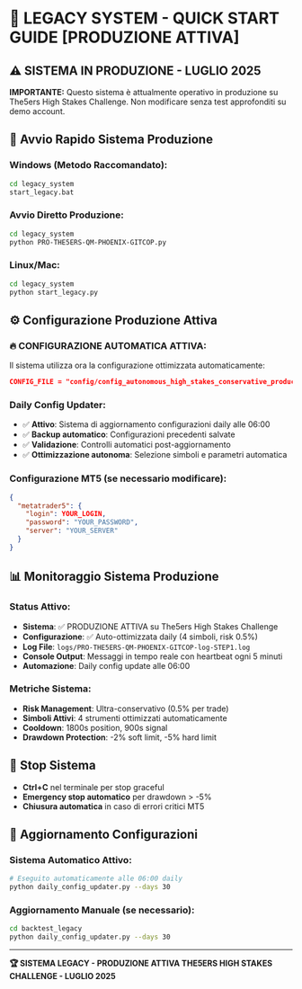 # 🎯 LEGACY SYSTEM - QUICK START GUIDE [PRODUZIONE ATTIVA]

## ⚠️ SISTEMA IN PRODUZIONE - LUGLIO 2025

**IMPORTANTE:** Questo sistema è attualmente operativo in produzione su The5ers High Stakes Challenge. 
Non modificare senza test approfonditi su demo account.

## 🚀 Avvio Rapido Sistema Produzione

### Windows (Metodo Raccomandato):
```cmd
cd legacy_system
start_legacy.bat
```

### Avvio Diretto Produzione:
```bash
cd legacy_system
python PRO-THE5ERS-QM-PHOENIX-GITCOP.py
```

### Linux/Mac:
```bash
cd legacy_system
python start_legacy.py
```

## ⚙️ Configurazione Produzione Attiva

### 🔥 CONFIGURAZIONE AUTOMATICA ATTIVA:
Il sistema utilizza ora la configurazione ottimizzata automaticamente:
```json
CONFIG_FILE = "config/config_autonomous_high_stakes_conservative_production_ready.json"
```

### Daily Config Updater:
- ✅ **Attivo**: Sistema di aggiornamento configurazioni daily alle 06:00
- ✅ **Backup automatico**: Configurazioni precedenti salvate
- ✅ **Validazione**: Controlli automatici post-aggiornamento
- ✅ **Ottimizzazione autonoma**: Selezione simboli e parametri automatica

### Configurazione MT5 (se necessario modificare):
```json
{
  "metatrader5": {
    "login": YOUR_LOGIN,
    "password": "YOUR_PASSWORD", 
    "server": "YOUR_SERVER"
  }
}
```

## 📊 Monitoraggio Sistema Produzione

### Status Attivo:
- **Sistema**: ✅ PRODUZIONE ATTIVA su The5ers High Stakes Challenge
- **Configurazione**: ✅ Auto-ottimizzata daily (4 simboli, risk 0.5%)
- **Log File**: `logs/PRO-THE5ERS-QM-PHOENIX-GITCOP-log-STEP1.log`
- **Console Output**: Messaggi in tempo reale con heartbeat ogni 5 minuti
- **Automazione**: Daily config update alle 06:00

### Metriche Sistema:
- **Risk Management**: Ultra-conservativo (0.5% per trade)
- **Simboli Attivi**: 4 strumenti ottimizzati automaticamente
- **Cooldown**: 1800s position, 900s signal
- **Drawdown Protection**: -2% soft limit, -5% hard limit

## 🛑 Stop Sistema

- **Ctrl+C** nel terminale per stop graceful
- **Emergency stop automatico** per drawdown > -5%
- **Chiusura automatica** in caso di errori critici MT5

## 🔄 Aggiornamento Configurazioni

### Sistema Automatico Attivo:
```bash
# Eseguito automaticamente alle 06:00 daily
python daily_config_updater.py --days 30
```

### Aggiornamento Manuale (se necessario):
```bash
cd backtest_legacy
python daily_config_updater.py --days 30
```

---

**🏆 SISTEMA LEGACY - PRODUZIONE ATTIVA THE5ERS HIGH STAKES CHALLENGE - LUGLIO 2025**
